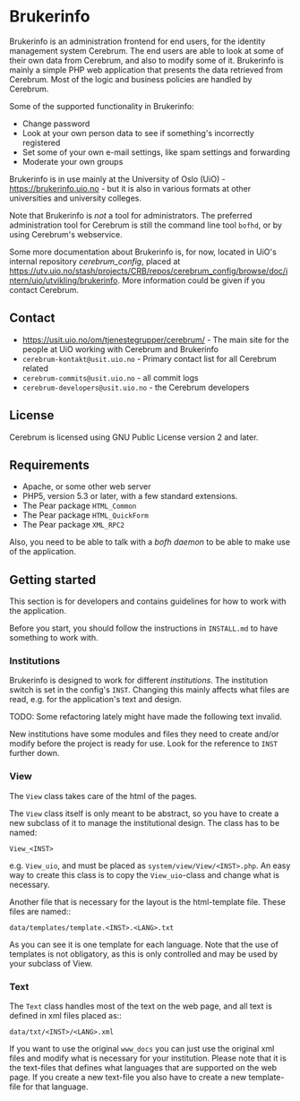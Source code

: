 Brukerinfo
==========

Brukerinfo is an administration frontend for end users, for the identity
management system Cerebrum. The end users are able to look at some of their own
data from Cerebrum, and also to modify some of it. Brukerinfo is mainly a simple
PHP web application that presents the data retrieved from Cerebrum. Most of the
logic and business policies are handled by Cerebrum.

Some of the supported functionality in Brukerinfo:

- Change password
- Look at your own person data to see if something's incorrectly registered
- Set some of your own e-mail settings, like spam settings and forwarding
- Moderate your own groups

Brukerinfo is in use mainly at the University of Oslo (UiO) -
https://brukerinfo.uio.no - but it is also in various formats at other
universities and university colleges.

Note that Brukerinfo is *not* a tool for administrators. The preferred
administration tool for Cerebrum is still the command line tool `bofhd`, or by
using Cerebrum's webservice.

Some more documentation about Brukerinfo is, for now, located in UiO's internal
repository _cerebrum_config_, placed at
https://utv.uio.no/stash/projects/CRB/repos/cerebrum_config/browse/doc/intern/uio/utvikling/brukerinfo.
More information could be given if you contact Cerebrum.

Contact
-------

* https://usit.uio.no/om/tjenestegrupper/cerebrum/ - The main site for the
  people at UiO working with Cerebrum and Brukerinfo
* `cerebrum-kontakt@usit.uio.no` - Primary contact list for all Cerebrum related
* `cerebrum-commits@usit.uio.no` - all commit logs
* `cerebrum-developers@usit.uio.no` - the Cerebrum developers

License
-------

Cerebrum is licensed using GNU Public License version 2 and later.

Requirements
------------

* Apache, or some other web server
* PHP5, version 5.3 or later, with a few standard extensions.
* The Pear package `HTML_Common`
* The Pear package `HTML_QuickForm`
* The Pear package `XML_RPC2`

Also, you need to be able to talk with a *bofh daemon* to be able to make use of
the application.

Getting started
---------------

This section is for developers and contains guidelines for how to work with the
application.

Before you start, you should follow the instructions in `INSTALL.md` to have
something to work with.

### Institutions

Brukerinfo is designed to work for different *institutions*. The institution
switch is set in the config's `INST`. Changing this mainly affects what files
are read, e.g. for the application's text and design.

TODO: Some refactoring lately might have made the following text invalid.

New institutions have some modules and files they need to create and/or modify
before the project is ready for use. Look for the reference to `INST` further
down.

### View

The `View` class takes care of the html of the pages.

The `View` class itself is only meant to be abstract, so you have to create a
new subclass of it to manage the institutional design. The class has to be
named:

    View_<INST>

e.g. `View_uio`, and must be placed as `system/view/View/<INST>.php`. An easy
way to create this class is to copy the `View_uio`-class and change what is
necessary.

Another file that is necessary for the layout is the html-template file. These
files are named::

    data/templates/template.<INST>.<LANG>.txt

As you can see it is one template for each language. Note that the use of
templates is not obligatory, as this is only controlled and may be used by your
subclass of View.

### Text

The `Text` class handles most of the text on the web page, and all text is
defined in xml files placed as::

    data/txt/<INST>/<LANG>.xml

If you want to use the original `www_docs` you can just use the original xml
files and modify what is necessary for your institution. Please note that it is
the text-files that defines what languages that are supported on the web page.
If you create a new text-file you also have to create a new template-file for
that language.
